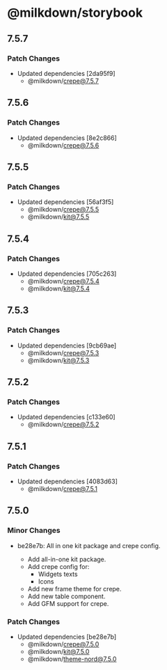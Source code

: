 # @milkdown/storybook

## 7.5.7

### Patch Changes

- Updated dependencies [2da95f9]
  - @milkdown/crepe@7.5.7

## 7.5.6

### Patch Changes

- Updated dependencies [8e2c866]
  - @milkdown/crepe@7.5.6

## 7.5.5

### Patch Changes

- Updated dependencies [56af3f5]
  - @milkdown/crepe@7.5.5
  - @milkdown/kit@7.5.5

## 7.5.4

### Patch Changes

- Updated dependencies [705c263]
  - @milkdown/crepe@7.5.4
  - @milkdown/kit@7.5.4

## 7.5.3

### Patch Changes

- Updated dependencies [9cb69ae]
  - @milkdown/crepe@7.5.3
  - @milkdown/kit@7.5.3

## 7.5.2

### Patch Changes

- Updated dependencies [c133e60]
  - @milkdown/crepe@7.5.2

## 7.5.1

### Patch Changes

- Updated dependencies [4083d63]
  - @milkdown/crepe@7.5.1

## 7.5.0

### Minor Changes

- be28e7b: All in one kit package and crepe config.

  - Add all-in-one kit package.
  - Add crepe config for:
    - Widgets texts
    - Icons
  - Add new frame theme for crepe.
  - Add new table component.
  - Add GFM support for crepe.

### Patch Changes

- Updated dependencies [be28e7b]
  - @milkdown/crepe@7.5.0
  - @milkdown/kit@7.5.0
  - @milkdown/theme-nord@7.5.0
